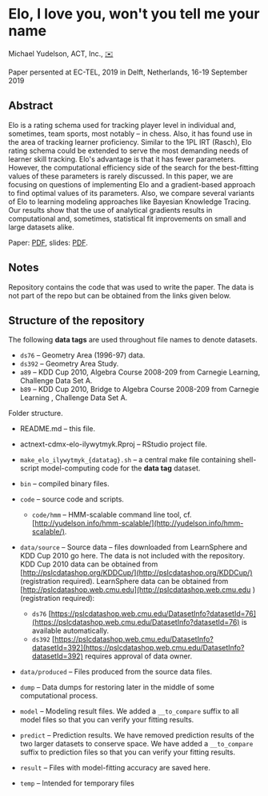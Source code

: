 
# Elo, I love you, won't you tell me your name

Michael Yudelson, ACT, Inc., [:envelope:](mailto:myudelson@gmail.com)

Paper persented at EC-TEL, 2019 in Delft, Netherlands, 16-19 September 2019

## Abstract

Elo is a rating schema used for tracking player level in individual and, sometimes, team sports, most notably – in chess. Also, it has  found use in the area of tracking learner proficiency. Similar to the 1PL IRT (Rasch), Elo rating schema could be extended to serve the most demanding needs of learner skill tracking. Elo's advantage is that it has fewer parameters. However, the computational efficiency side of the search for the best-fitting values of these parameters is rarely discussed. In this paper, we are focusing on questions of implementing Elo and a gradient-based approach to find optimal values of its parameters. Also, we compare several variants of Elo to learning modeling approaches like Bayesian Knowledge Tracing. Our results show that the use of analytical gradients results in computational and, sometimes, statistical fit improvements on small and large datasets alike.

Paper: [PDF](./paper/2019ECTEL_Yudelson_Elo.pdf), slides: [PDF](./paper/2019_EC-TEL_Yudelson_slides.pdf).

## Notes

Repository contains the code that was used to write the paper. The data is not part of the repo but can be obtained from the links given below.


## Structure of the repository

The following **data tags** are used throughout file names to denote datasets.

- `ds76` – Geometry Area (1996-97) data.
- `ds392` – Geometry Area Study.
- `a89` – KDD Cup 2010, Algebra Course 2008-209 from Carnegie Learning, Challenge Data Set A.
- `b89` – KDD Cup 2010, Bridge to Algebra Course 2008-209 from Carnegie Learning , Challenge Data Set A.


Folder structure.

- README.md – this file.
- actnext-cdmx-elo-ilywytmyk.Rproj – RStudio project file.
- `make_elo_ilywytmyk_{datatag}.sh` – a central make file containing shell-script model-computing code for the **data tag** dataset.
- `bin` – compiled binary files.
- `code` – source code and scripts.
	- `code/hmm` – HMM-scalable command line tool, cf. [http://yudelson.info/hmm-scalable/](http://yudelson.info/hmm-scalable/).
- `data/source` – Source data – files downloaded from LearnSphere and KDD Cup 2010 go here. The data is not included with the repository. KDD Cup 2010 data can be obtained from [http://pslcdatashop.org/KDDCup/](http://pslcdatashop.org/KDDCup/) (registration required). LearnSphere data can be obtained from [http://pslcdatashop.web.cmu.edu](http://pslcdatashop.web.cmu.edu ) (registration required):
	- `ds76` [https://pslcdatashop.web.cmu.edu/DatasetInfo?datasetId=76](https://pslcdatashop.web.cmu.edu/DatasetInfo?datasetId=76) is available automatically.
	- `ds392` [https://pslcdatashop.web.cmu.edu/DatasetInfo?datasetId=392](https://pslcdatashop.web.cmu.edu/DatasetInfo?datasetId=392) requires approval of data owner.

- `data/produced` – Files produced from the source data files.
- `dump` – Data dumps for restoring later in the middle of some computational process.
- `model` – Modeling result files. We added a `__to_compare` suffix to all model files so that you can verify your fitting results.
- `predict` – Prediction results. We have removed prediction results of the two larger datasets to conserve space. We have added a `__to_compare` suffix to prediction files so that you can verify your fitting results.
- `result` – Files with model-fitting accuracy are saved here.
- `temp` – Intended for temporary files
